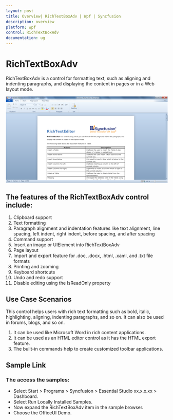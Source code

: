 ```yaml
---
layout: post
title: Overview| RichTextBoxAdv | Wpf | Syncfusion
description: overview
platform: wpf
control: RichTextBoxAdv
documentation: ug
---
```


# RichTextBoxAdv

RichTextBoxAdv is a control for formatting text, such as aligning and indenting paragraphs, and displaying the content in pages or in a Web layout mode.



![](Overview_images/Overview_img1.png)





## The features of the RichTextBoxAdv control include:

1. Clipboard support
2. Text formatting
3. Paragraph alignment and indentation features like text alignment, line spacing, left indent, right indent, before spacing, and after spacing
4. Command support
5. Insert an image or UIElement into RichTextBoxAdv
6. Page layout
7. Import and export feature for .doc, .docx, .html, .xaml, and .txt file formats
8. Printing and zooming
9. Keyboard shortcuts
10. Undo and redo support
11. Disable editing using the IsReadOnly property



## Use Case Scenarios

This control helps users with rich text formatting such as bold, italic, highlighting, aligning, indenting paragraphs, and so on. It can also be used in forums, blogs, and so on.

1. It can be used like Microsoft Word in rich content applications.
2. It can be used as an HTML editor control as it has the HTML export feature.
3. The built-in commands help to create customized toolbar applications.



## Sample Link

### The access the samples:

* Select Start > Programs > Syncfusion > Essential Studio xx.x.x.xx > Dashboard.
* Select Run Locally Installed Samples.
* Now expand the RichTextBoxAdv item in the sample browser.
* Choose the OfficeUI Demo.



